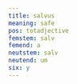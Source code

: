 ```yaml
---
title: salvus
meaning: safe
pos: totadjective
femstem: salv
femend: a
neutstem: salv
neutend: um
six: y
---
```

